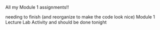 All my Module 1 assignments!!

needing to finish (and reorganize to make the code look nice) Module 1 Lecture Lab Activity and should be done tonight 
